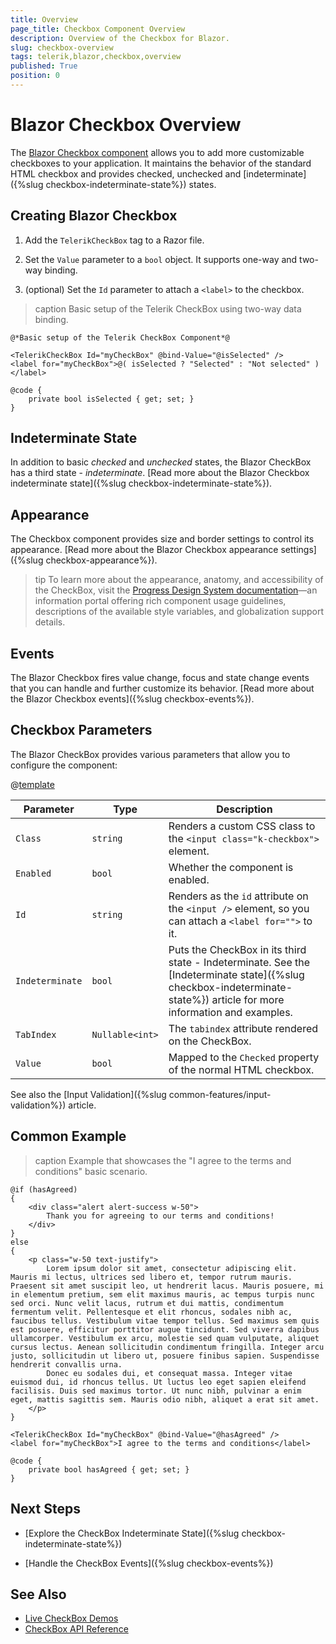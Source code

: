 ```yaml
---
title: Overview
page_title: Checkbox Component Overview
description: Overview of the Checkbox for Blazor.
slug: checkbox-overview
tags: telerik,blazor,checkbox,overview
published: True
position: 0
---
```


# Blazor Checkbox Overview

The <a href="https://www.telerik.com/blazor-ui/checkbox" target="_blank">Blazor Checkbox component</a> allows you to add more customizable checkboxes to your application. It maintains the behavior of the standard HTML checkbox and provides checked, unchecked and [indeterminate]({%slug checkbox-indeterminate-state%}) states.

## Creating Blazor Checkbox

1. Add the `TelerikCheckBox` tag to a Razor file.

2. Set the `Value` parameter to a `bool` object. It supports one-way and two-way binding.

3. (optional) Set the `Id` parameter to attach a `<label>` to the checkbox.

>caption Basic setup of the Telerik CheckBox using two-way data binding.

````CSHTML
@*Basic setup of the Telerik CheckBox Component*@

<TelerikCheckBox Id="myCheckBox" @bind-Value="@isSelected" />
<label for="myCheckBox">@( isSelected ? "Selected" : "Not selected" )</label>

@code {
    private bool isSelected { get; set; }
}
````

## Indeterminate State

In addition to basic *checked* and *unchecked* states, the Blazor CheckBox has a third state - *indeterminate*. [Read more about the Blazor Checkbox indeterminate state]({%slug checkbox-indeterminate-state%}).

## Appearance

The Checkbox component provides size and border settings to control its appearance. [Read more about the Blazor Checkbox appearance settings]({%slug checkbox-appearance%}).

>tip To learn more about the appearance, anatomy, and accessibility of the CheckBox, visit the [Progress Design System documentation](www.telerik.com/design-system/docs/components/checkbox/)—an information portal offering rich component usage guidelines, descriptions of the available style variables, and globalization support details.

## Events

The Blazor Checkbox fires value change, focus and state change events that you can handle and further customize its behavior. [Read more about the Blazor Checkbox events]({%slug checkbox-events%}).

## Checkbox Parameters

The Blazor CheckBox provides various parameters that allow you to configure the component:

@[template](/_contentTemplates/common/parameters-table-styles.md#table-layout)

| Parameter | Type | Description |
| ----------- | ----------- | ----------- |
| `Class` | `string` | Renders a custom CSS class to the `<input class="k-checkbox">` element. |
| `Enabled` | `bool` | Whether the component is enabled. |
| `Id` | `string` | Renders as the `id` attribute on the `<input />` element, so you can attach a `<label for="">` to it. |
| `Indeterminate` | `bool` | Puts the CheckBox in its third state - Indeterminate. See the [Indeterminate state]({%slug checkbox-indeterminate-state%}) article for more information and examples. |
| `TabIndex` | `Nullable<int>` | The `tabindex` attribute rendered on the CheckBox. |
| `Value` | `bool` | Mapped to the `Checked` property of the normal HTML checkbox. |

See also the [Input Validation]({%slug common-features/input-validation%}) article.

## Common Example

>caption Example that showcases the "I agree to the terms and conditions" basic scenario.

````CSHTML
@if (hasAgreed)
{
    <div class="alert alert-success w-50">
        Thank you for agreeing to our terms and conditions!
    </div>
}
else
{
    <p class="w-50 text-justify">
        Lorem ipsum dolor sit amet, consectetur adipiscing elit. Mauris mi lectus, ultrices sed libero et, tempor rutrum mauris. Praesent sit amet suscipit leo, ut hendrerit lacus. Mauris posuere, mi in elementum pretium, sem elit maximus mauris, ac tempus turpis nunc sed orci. Nunc velit lacus, rutrum et dui mattis, condimentum fermentum velit. Pellentesque et elit rhoncus, sodales nibh ac, faucibus tellus. Vestibulum vitae tempor tellus. Sed maximus sem quis est posuere, efficitur porttitor augue tincidunt. Sed viverra dapibus ullamcorper. Vestibulum ex arcu, molestie sed quam vulputate, aliquet cursus lectus. Aenean sollicitudin condimentum fringilla. Integer arcu justo, sollicitudin ut libero ut, posuere finibus sapien. Suspendisse hendrerit convallis urna.
        Donec eu sodales dui, et consequat massa. Integer vitae euismod dui, id rhoncus tellus. Ut luctus leo eget sapien eleifend facilisis. Duis sed maximus tortor. Ut nunc nibh, pulvinar a enim eget, mattis sagittis sem. Mauris odio nibh, aliquet a erat sit amet.
    </p>
}

<TelerikCheckBox Id="myCheckBox" @bind-Value="@hasAgreed" />
<label for="myCheckBox">I agree to the terms and conditions</label>

@code {
    private bool hasAgreed { get; set; }
}
````

## Next Steps

* [Explore the CheckBox Indeterminate State]({%slug checkbox-indeterminate-state%})

* [Handle the CheckBox Events]({%slug checkbox-events%})

## See Also

* [Live CheckBox Demos](https://demos.telerik.com/blazor-ui/checkbox/overview)
* [CheckBox API Reference](https://docs.telerik.com/blazor-ui/api/Telerik.Blazor.Components.TelerikCheckBox-1)

